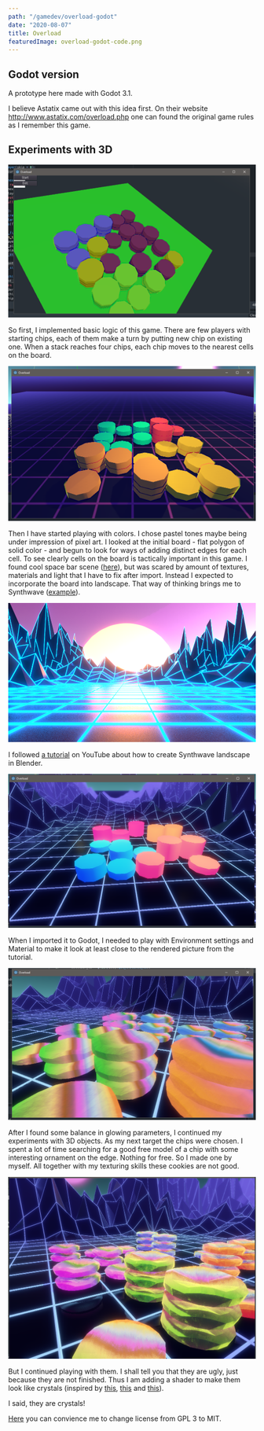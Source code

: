 ```yaml
---
path: "/gamedev/overload-godot"
date: "2020-08-07"
title: Overload
featuredImage: overload-godot-code.png
---
```


## Godot version

A prototype here made with Godot 3.1.

I believe Astatix came out with this idea first. On their website http://www.astatix.com/overload.php one can found the original game rules as I remember this game.

## Experiments with 3D

![Just chips on the board](./overload-godot-1.png)

So first, I implemented basic logic of this game. There are few players with starting chips, each of them make a turn by putting new chip on existing one. When a stack reaches four chips, each chip moves to the nearest cells on the board.


![Adjusting colors](./overload-godot-2.png)

Then I have started playing with colors. I chose pastel tones maybe being under impression of pixel art. I looked at the initial board - flat polygon of solid color - and begun to look for ways of adding distinct edges for each cell. To see clearly cells on the board is tactically important in this game. 
I found cool space bar scene ([here](https://free3d.com/3d-model/vega-strike-starship-bar-economy-class-88446.html)), but was scared by amount of textures, materials and light that I have to fix after import.
Instead I expected to incorporate the board into landscape. That way of thinking brings me to Synthwave ([example](https://creativemarket.com/dennybusyet/2289747-Synthwave-Retrowave-Background-Pack)).

![Synthwave landscape](./overload-godot-3.png)

I followed [a tutorial](https://www.youtube.com/watch?v=hnLsktA4gmY) on YouTube about how to create Synthwave landscape in Blender.

![Import landscape to Godot](./overload-godot-4.png)

When I imported it to Godot, I needed to play with Environment settings and Material to make it look at least close to the rendered picture from the tutorial.

![New form and textur of chips](./overload-godot-5.png)

After I found some balance in glowing parameters, I continued my experiments with 3D objects. As my next target the chips were chosen. I spent a lot of time searching for a good free model of a chip with some interesting ornament on the edge. Nothing for free. So I made one by myself. All together with my texturing skills these cookies are not good.

![Add shaders to chips](./overload-godot-6.png)

But I continued playing with them. I shall tell you that they are ugly, just because they are not finished. Thus I am adding a shader to make them look like crystals (inspired by [this](https://80.lv/articles/developing-artistic-ice-in-unreal-engine-4/), [this](https://www.youtube.com/watch?v=7m7_lhrXJ08&t=2s) and [this](https://bobacupcake.itch.io/so-chunks-huh)). 

I said, they are crystals!

[Here](https://github.com/mikolasan/overload-godot) you can convience me to change license from GPL 3 to MIT. 